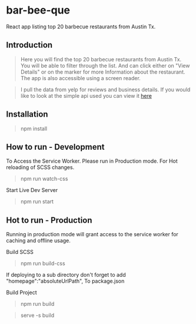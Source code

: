 # bar-bee-que
React app listing top 20 barbecue restaurants from Austin Tx.

## Introduction

> Here you will find the top 20 barbecue restaurants from Austin Tx. You will be able to filter through the list. And can click either on "View Details" or on the marker for more Information about the restaurant. The app is also accessible using a screen reader.

> I pull the data from yelp for reviews and business details. If you would like to look at the simple api used you can view it [here](https://github.com/forrestw92/simple-yelp-api)

## Installation

> npm install

## How to run - Development
To Access the Service Worker. Please run in Production mode.
For Hot reloading of SCSS changes.
> npm run watch-css

Start Live Dev Server
> npm run start

## Hot to run - Production
Running in production mode will grant access to the service worker for caching and offline usage.

Build SCSS
> npm run build-css

If deploying to a sub directory don't forget to add "homepage":"absoluteUrlPath", To package.json

Build Project
> npm run build
 
> serve -s build
